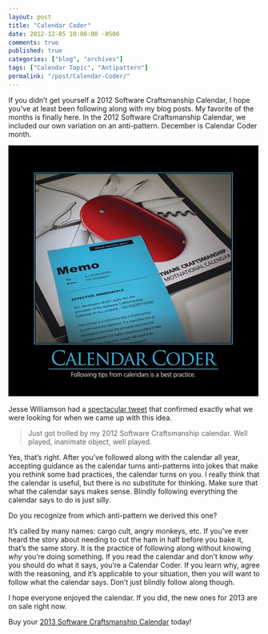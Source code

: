 ```yaml
---
layout: post
title: "Calendar Coder"
date: 2012-12-05 10:00:00 -0500
comments: true
published: true
categories: ["blog", "archives"]
tags: ["Calendar Topic", "Antipattern"]
permalink: "/post/Calendar-Coder/"
---
```

<!-- more -->



<p>If you didn’t get yourself a 2012 Software Craftsmanship Calendar, I hope you’ve at least been following along with my blog posts. My favorite of the months is finally here. In the 2012 Software Craftsmanship Calendar, we included our own variation on an anti-pattern. December is Calendar Coder month.</p>  <p><a href="/images/files/CalendarCoderSmall.jpg"><img title="CalendarCoderSmall" style="border-top: 0px; border-right: 0px; background-image: none; border-bottom: 0px; padding-top: 0px; padding-left: 0px; border-left: 0px; display: inline; padding-right: 0px" border="0" alt="CalendarCoderSmall" src="/images/files/CalendarCoderSmall_thumb.jpg" width="500" height="500" /></a></p>  <p>Jesse Williamson had a <a href="http://twitter.com/jessewilliamson/status/275621188703772672" target="_blank">spectacular tweet</a> that confirmed exactly what we were looking for when we came up with this idea.</p>  <blockquote>   <p>Just got trolled by my 2012 Software Craftsmanship calendar. Well played, inanimate object, well played.</p> </blockquote>  <p>Yes, that’s right. After you’ve followed along with the calendar all year, accepting guidance as the calendar turns anti-patterns into jokes that make you rethink some bad practices, the calendar turns on you. I really think that the calendar is useful, but there is no substitute for thinking. Make sure that what the calendar says makes sense. Blindly following everything the calendar says to do is just silly.</p>  <p>Do you recognize from which anti-pattern we derived this one?</p>  <p>It’s called by many names: cargo cult, angry monkeys, etc. If you’ve ever heard the story about needing to cut the ham in half before you bake it, that’s the same story. It is the practice of following along without knowing <em>why</em> you’re doing something. If you read the calendar and don’t know <em>why</em> you should do what it says, you’re a Calendar Coder. If you learn why, agree with the reasoning, and it’s applicable to your situation, then you will want to follow what the calendar says. Don’t just blindly follow along though.</p>  <p>I hope everyone enjoyed the calendar. If you did, the new ones for 2013 are on sale right now.</p>  <p>Buy your <a href="http://sites.fastspring.com/telerik/product/featured-gear" target="_blank">2013 Software Craftsmanship Calendar</a> today!</p>
